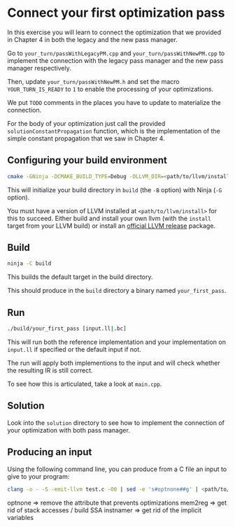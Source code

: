 # Connect your first optimization pass #

In this exercise you will learn to connect the optimization that we provided in Chapter 4 in both the legacy and the new pass manager.

Go to `your_turn/passWithLegacyPM.cpp` and `your_turn/passWithNewPM.cpp` to implement the connection with the legacy pass manager and the new pass manager respectively.

Then, update `your_turn/passWithNewPM.h` and set the macro `YOUR_TURN_IS_READY` to `1` to enable the processing of your optimizations.

We put `TODO` comments in the places you have to update to materialize the connection.

For the body of your optimization just call the provided `solutionConstantPropagation` function, which is the implementation of the simple constant propagation that we saw in Chapter 4.

## Configuring your build environment ##

```bash
cmake -GNinja -DCMAKE_BUILD_TYPE=Debug -DLLVM_DIR=<path/to/llvm/install>/lib/cmake/llvm -Bbuild .
```

This will initialize your build directory in `build` (the `-B` option) with Ninja (`-G` option).

You must have a version of LLVM installed at `<path/to/llvm/install>` for this to succeed.
Either build and install your own llvm (with the `install` target from your LLVM build) or install an [official LLVM release](https://releases.llvm.org/) package.

## Build ##

```bash
ninja -C build
```

This builds the default target in the build directory.

This should produce in the `build` directory a binary named `your_first_pass`.

## Run ##

```bash
./build/your_first_pass [input.ll|.bc]
```

This will run both the reference implementation and your implementation on `input.ll` if specified or the default input if not.

The run will apply both implementions to the input and will check whether the resulting IR is still correct.

To see how this is articulated, take a look at `main.cpp`.

## Solution ##

Look into the `solution` directory to see how to implement the connection of your optimization with both pass manager.

## Producing an input ##

Using the following command line, you can produce from a C file an input to give to your program:
```bash
clang -o - -S -emit-llvm test.c -O0 | sed -e 's#optnone##g' | <path/to/llvm/build>/bin/opt -S -passes=mem2reg,instnamer > input.ll
```

optnone => remove the attribute that prevents optimizations
mem2reg => get rid of stack accesses / build SSA
instnamer => get rid of the implicit variables
